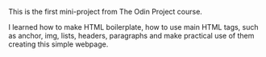 This is the first mini-project from The Odin Project course.

I learned how to make HTML boilerplate, how to use main HTML tags,
such as anchor, img, lists, headers, paragraphs and make practical
use of them creating this simple webpage.